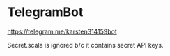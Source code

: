 # TelegramBot

https://telegram.me/karsten314159bot

Secret.scala is ignored b/c it contains secret API keys.
